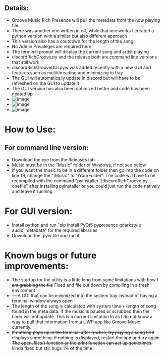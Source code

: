 ## Details:

* Groove Music Rich Presence will pull the metadata from the now playing file
* There was another one written in c#, while that one works I created a python version with a similar but also different approach 
* This version also has a coutdown for the length of the song
* No Admin Privaleges are required here
* The terminal prompt will display the current song and artist playing
* discordRichGroove.py and the release both are command line versions that still work
* discordRichGrooveGUI.pyw was added recently with a new GUI and features such as multithreading and minimizing to tray
* The GUI will automatically update in discord but will have to be refreshed on the GUI to update it
* The GUI version has also been optimized better and code has been neated up
* ![image](https://user-images.githubusercontent.com/31010418/116780230-e4e87300-aa40-11eb-8fa7-7f0ab34a62f7.png)
* ![image](https://user-images.githubusercontent.com/31010418/116780242-fa5d9d00-aa40-11eb-819d-a9b8f9ed07af.png)
* ![image](https://user-images.githubusercontent.com/31010418/116780251-0ba6a980-aa41-11eb-9091-860d8ea5e6f2.png)



# How to Use:
## For command line version:
* Download the exe from the Releases tab
* Music must be in the "Music" folder of Windows, if not see below
* If you want the music to be in a different folder then go into the code on line 19, change the "\Music" to "\YourFolder". The code will have to be recompiled with the command "pyinstaller .\discordRichGroove.py --onefile" after installing pyinstaller or you could just run the code natively and leave it running.
# For GUI version:
* Install python and run "pip install PyQt5 pypresence qdarkstyle audio_metadata" for the required libraries
* Download the .pyw file and run it

# Known bugs or future improvements:

* ~~The startup for the utility is a little long from some limitations with how I am grabbing the file~~ Fixed and file cut down by compiling in a fresh enviroment
* ~~A GUI that can be minimized into the system tray instead of having a terminal window always open
* The length of the song is calculated with system time + length of song found in the meta data. If the music is paused or scrubbed then the timer will not update. This is a current limitation to as I do not know a way to pull that information from a UWP app like Groove Music currently.
* ~~If nothing pops up in the terminal after a while, try playing a song till it displays something. If nothing is displayed, restart the app and try again. The open_files() function or the print function can act up sometimes.~~ kinda fixed but still bugs 1% of the time
